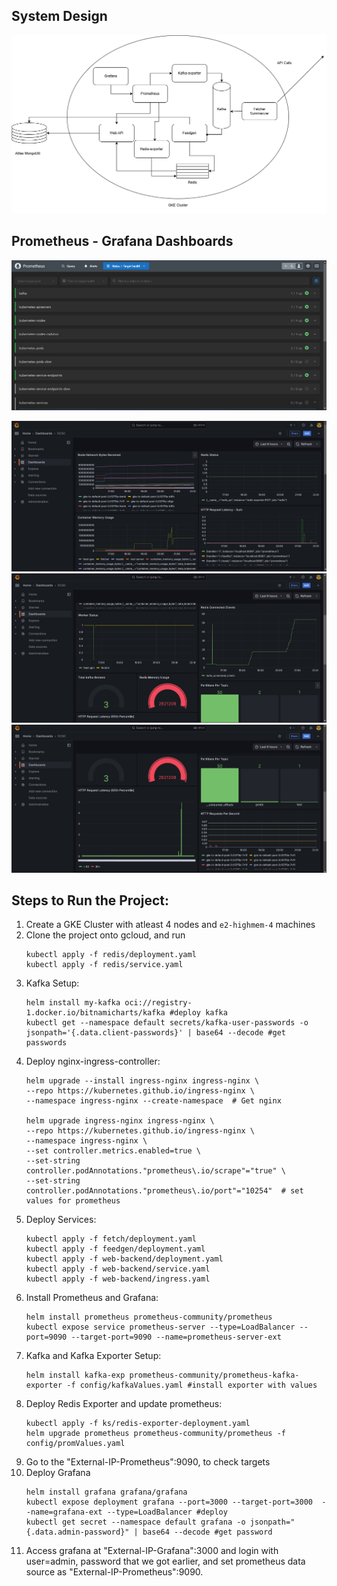 ## System Design
  <img src="images/contentcuration.png" />

## Prometheus - Grafana Dashboards
<p float="left">
  <img src="images/Prometheus.png" width="600" />

</p>
<p float="left">
  <img src="images/grafana1.png" width="550" /> 
  <img src="images/grafana2.png" width="550" /> 
  <img src="images/grafana3.png" width="550" />
</p>


## Steps to Run the Project:

1. Create a GKE Cluster with atleast 4 nodes and `e2-highmem-4` machines
2. Clone the project onto gcloud, and run
    ```
    kubectl apply -f redis/deployment.yaml
    kubectl apply -f redis/service.yaml
    ```
3. Kafka Setup:
    ```
    helm install my-kafka oci://registry-1.docker.io/bitnamicharts/kafka #deploy kafka
    kubectl get --namespace default secrets/kafka-user-passwords -o jsonpath='{.data.client-passwords}' | base64 --decode #get passwords
    ```
4. Deploy nginx-ingress-controller:
    ```
    helm upgrade --install ingress-nginx ingress-nginx \
    --repo https://kubernetes.github.io/ingress-nginx \
    --namespace ingress-nginx --create-namespace  # Get nginx

    helm upgrade ingress-nginx ingress-nginx \
    --repo https://kubernetes.github.io/ingress-nginx \
    --namespace ingress-nginx \
    --set controller.metrics.enabled=true \
    --set-string controller.podAnnotations."prometheus\.io/scrape"="true" \
    --set-string controller.podAnnotations."prometheus\.io/port"="10254"  # set values for prometheus
    ```
4. Deploy Services:
    ```
    kubectl apply -f fetch/deployment.yaml
    kubectl apply -f feedgen/deployment.yaml
    kubectl apply -f web-backend/deployment.yaml
    kubectl apply -f web-backend/service.yaml
    kubectl apply -f web-backend/ingress.yaml
    ```
4. Install Prometheus and Grafana:
    ```
    helm install prometheus prometheus-community/prometheus
    kubectl expose service prometheus-server --type=LoadBalancer --port=9090 --target-port=9090 --name=prometheus-server-ext
    ```
5. Kafka and Kafka Exporter Setup:
    ```
    helm install kafka-exp prometheus-community/prometheus-kafka-exporter -f config/kafkaValues.yaml #install exporter with values
    ```
5. Deploy Redis Exporter and update prometheus:
    ```
    kubectl apply -f ks/redis-exporter-deployment.yaml 
    helm upgrade prometheus prometheus-community/prometheus -f config/promValues.yaml
    ``` 
6. Go to the "External-IP-Prometheus":9090, to check targets
7. Deploy Grafana
    ```
    helm install grafana grafana/grafana
    kubectl expose deployment grafana --port=3000 --target-port=3000  --name=grafana-ext --type=LoadBalancer #deploy
    kubectl get secret --namespace default grafana -o jsonpath="{.data.admin-password}" | base64 --decode #get password
    ```
8. Access grafana at "External-IP-Grafana":3000 and login with user=admin, password that we got earlier, and set prometheus data source as "External-IP-Prometheus":9090.
